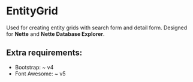 # EntityGrid
Used for creating entity grids with search form and detail form. Designed for **Nette** and **Nette Database Explorer**.

## Extra requirements:
* Bootstrap: ~ v4
* Font Awesome: ~ v5

